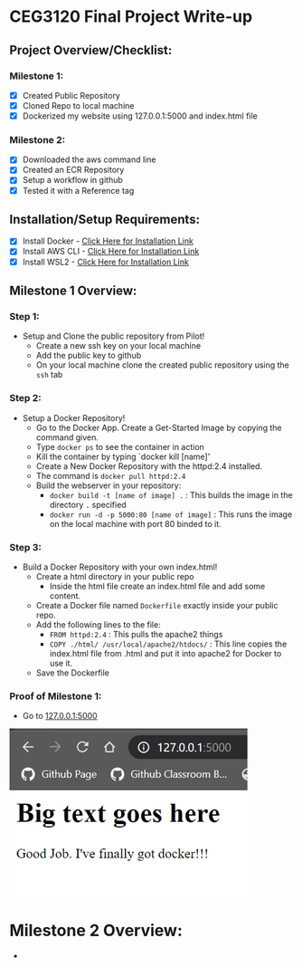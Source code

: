 # CEG3120 Final Project Write-up

## Project Overview/Checklist:

### Milestone 1:
- [x] Created Public Repository
- [x] Cloned Repo to local machine
- [x] Dockerized my website using 127.0.0.1:5000 and index.html file 
### Milestone 2:
- [x] Downloaded the aws command line
- [x] Created an ECR Repository
- [x] Setup a workflow in github
- [x] Tested it with a Reference tag

## Installation/Setup Requirements:
- [x] Install Docker - [Click Here for Installation Link](https://www.docker.com/products/docker-desktop)
- [x] Install AWS CLI - [Click Here for Installation Link](https://docs.aws.amazon.com/cli/latest/userguide/install-cliv2-linux.html)
- [x] Install WSL2 - [Click Here for Installation Link](https://docs.microsoft.com/en-us/windows/wsl/install-win10)

## Milestone 1 Overview:

### Step 1:
- Setup and Clone the public repository from Pilot!
	- Create a new ssh key on your local machine
	- Add the public key to github
	- On your local machine clone the created public repository using the `ssh` tab 
### Step 2:
- Setup a Docker Repository!
	- Go to the Docker App. Create a Get-Started Image by copying the command given.
	- Type `docker ps` to see the container in action
	- Kill the container by typing `docker kill [name]'
	- Create a New Docker Repository with the httpd:2.4 installed.
	- The command is `docker pull httpd:2.4`
	- Build the webserver in your repository:
		- `docker build -t [name of image] .` : This builds the image in the directory `.` specified
		- `docker run -d -p 5000:80 [name of image]` : This runs the image on the local machine with port 80 binded to it. 
### Step 3:
- Build a Docker Repository with your own index.html!
	- Create a html directory in your public repo
		- Inside the html file create an index.html file and add some content.
	- Create a Docker file named `Dockerfile` exactly inside your public repo.
	- Add the following lines to the file:
		- `FROM httpd:2.4` : This pulls the apache2 things
		- `COPY ./html/ /usr/local/apache2/htdocs/` : This line copies the index.html file from .html and put it  into apache2 for Docker to use  it.
	- Save the Dockerfile
### Proof of Milestone 1:
- Go to [127.0.0.1:5000](http://127.0.0.1:5000/)

![Proof](ProofOfDocker.png)

# Milestone 2 Overview:
- 
